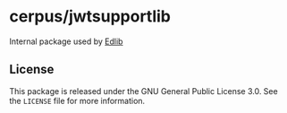# cerpus/jwtsupportlib

Internal package used by [Edlib](https://github.com/cerpus/Edlib/)

## License

This package is released under the GNU General Public License 3.0. See the
`LICENSE` file for more information.
